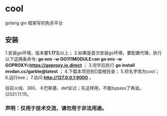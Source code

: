 # cool
golang gin 框架写的免杀平台
## 安装
1.安装go环境，版本要**1.17**及以上；
2.如果是首次安装go环境，要配置代理，执行以下这两条命令:
  **go env -w GO111MODULE=on** 
  **go env -w GOPROXY=https://goproxy.io,direct** ；
3.完毕后执行 **go install mvdan.cc/garble@latest** ；
4.下载本项目到D盘根目录；
5.将名字改为cool；
6.运行exe；
7.访问 **http://127.0.0.1:9000** 。

目前火绒、360、卡巴斯基、def全过；先这样用，不能bypass了再说。(2021.11.11)。

### 声明：仅用于技术交流，请勿用于非法用途。
